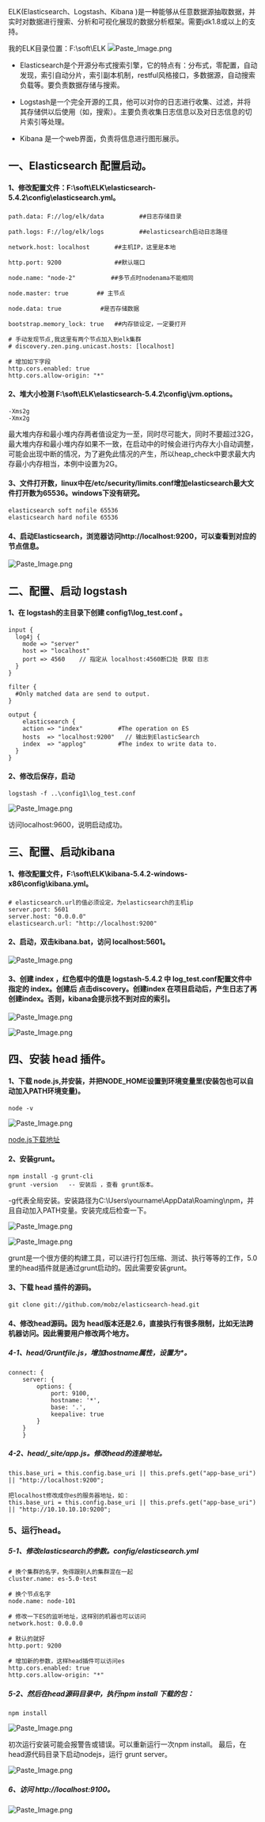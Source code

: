 ELK(Elasticsearch、Logstash、Kibana )是一种能够从任意数据源抽取数据，并实时对数据进行搜索、分析和可视化展现的数据分析框架。需要jdk1.8或以上的支持。

我的ELK目录位置：F:\soft\ELK
![](http://upload-images.jianshu.io/upload_images/4046640-0da0ecc4abac0ada.png?imageMogr2/auto-orient/strip%7CimageView2/2/w/1240)Paste_Image.png

- Elasticsearch是个开源分布式搜索引擎，它的特点有：分布式，零配置，自动发现，索引自动分片，索引副本机制，restful风格接口，多数据源，自动搜索负载等。要负责数据存储与搜索。

- Logstash是一个完全开源的工具，他可以对你的日志进行收集、过滤，并将其存储供以后使用（如，搜索）。主要负责收集日志信息以及对日志信息的切片索引等处理。

- Kibana 是一个web界面，负责将信息进行图形展示。

## 一、Elasticsearch 配置启动。
#### 1、修改配置文件：F:\soft\ELK\elasticsearch-5.4.2\config\elasticsearch.yml。
```
path.data: F://log/elk/data          ##日志存储目录

path.logs: F://log/elk/logs          ##elasticsearch启动日志路径

network.host: localhost       ##主机IP，这里是本地

http.port: 9200               ##默认端口

node.name: "node-2"          ##多节点时nodenama不能相同

node.master: true        ## 主节点

node.data: true           #是否存储数据

bootstrap.memory_lock: true   ##内存锁设定，一定要打开

# 手动发现节点,我这里有两个节点加入到elk集群
# discovery.zen.ping.unicast.hosts: [localhost]

# 增加如下字段
http.cors.enabled: true
http.cors.allow-origin: "*"
```

#### 2、堆大小检测 F:\soft\ELK\elasticsearch-5.4.2\config\jvm.options。
```
-Xms2g
-Xmx2g
```

最大堆内存和最小堆内存两者值设定为一至，同时尽可能大，同时不要超过32G，最大堆内存和最小堆内存如果不一致，在启动中的时候会进行内存大小自动调整，可能会出现中断的情况，为了避免此情况的产生，所以heap_check中要求最大内存最小内存相当，本例中设置为2G。

#### 3、文件打开数，linux中在/etc/security/limits.conf增加elasticsearch最大文件打开数为65536。windows下没有研究。
```
elasticsearch soft nofile 65536
elasticsearch hard nofile 65536
```

#### 4、启动Elasticsearch，浏览器访问http://localhost:9200，可以查看到对应的节点信息。

![Paste_Image.png](http://upload-images.jianshu.io/upload_images/4046640-05166d9e707865d8.png?imageMogr2/auto-orient/strip%7CimageView2/2/w/1240)


## 二、配置、启动 logstash
#### 1、在 logstash的主目录下创建 config1\log_test.conf 。
```
input {
  log4j {
	mode => "server"
	host => "localhost"
	port => 4560    // 指定从 localhost:4560断口处 获取 日志
  }
}

filter {
  #Only matched data are send to output.
}

output {
	elasticsearch {
	action => "index"          #The operation on ES
	hosts  => "localhost:9200"   // 输出到ElasticSearch  
	index  => "applog"         #The index to write data to.
  }
}
```

#### 2、修改后保存，启动
```
logstash -f ..\config1\log_test.conf
```    

![Paste_Image.png](http://upload-images.jianshu.io/upload_images/4046640-0eecd3f5883e9b34.png?imageMogr2/auto-orient/strip%7CimageView2/2/w/1240)

访问localhost:9600，说明启动成功。


## 三、配置、启动kibana
#### 1、修改配置文件，F:\soft\ELK\kibana-5.4.2-windows-x86\config\kibana.yml。
```
# elasticsearch.url的值必须设定，为elasticsearch的主机ip
server.port: 5601
server.host: "0.0.0.0"
elasticsearch.url: "http://localhost:9200"
```

#### 2、启动，双击kibana.bat，访问 localhost:5601。

![Paste_Image.png](http://upload-images.jianshu.io/upload_images/4046640-54dfd7b7ea87cf54.png?imageMogr2/auto-orient/strip%7CimageView2/2/w/1240)

#### 3、创建 index ，红色框中的值是 logstash-5.4.2 中 log_test.conf配置文件中指定的 index。创建后 点击discovery。创建index 在项目启动后，产生日志了再 创建index。否则，kibana会提示找不到对应的索引。

![Paste_Image.png](http://upload-images.jianshu.io/upload_images/4046640-5c9af69cd414cd5e.png?imageMogr2/auto-orient/strip%7CimageView2/2/w/1240)

![Paste_Image.png](http://upload-images.jianshu.io/upload_images/4046640-00d17176b62f7be5.png?imageMogr2/auto-orient/strip%7CimageView2/2/w/1240)


## 四、安装 head 插件。
#### 1、下载 node.js,并安装，并把NODE_HOME设置到环境变量里(安装包也可以自动加入PATH环境变量)。
```
node -v
```

![Paste_Image.png](http://upload-images.jianshu.io/upload_images/4046640-1eac32f17f2ebd04.png?imageMogr2/auto-orient/strip%7CimageView2/2/w/1240)

[node.js下载地址](https://nodejs.org/en/)

#### 2、安装grunt。
```
npm install -g grunt-cli
grunt -version   -- 安装后 ，查看 grunt版本。
```

-g代表全局安装。安装路径为C:\Users\yourname\AppData\Roaming\npm，并且自动加入PATH变量。安装完成后检查一下。

![Paste_Image.png](http://upload-images.jianshu.io/upload_images/4046640-43801c5c751b39ea.png?imageMogr2/auto-orient/strip%7CimageView2/2/w/1240)

![Paste_Image.png](http://upload-images.jianshu.io/upload_images/4046640-3084c41dc2cdae1c.png?imageMogr2/auto-orient/strip%7CimageView2/2/w/1240)

grunt是一个很方便的构建工具，可以进行打包压缩、测试、执行等等的工作，5.0里的head插件就是通过grunt启动的。因此需要安装grunt。

#### 3、下载 head 插件的源码。
```
git clone git://github.com/mobz/elasticsearch-head.git
```    

#### 4、修改head源码。因为 head版本还是2.6，直接执行有很多限制，比如无法跨机器访问。因此需要用户修改两个地方。
##### 4-1、head/Gruntfile.js，增加hostname属性，设置为*。
```
connect: {
	server: {
		options: {
			port: 9100,
			hostname: '*',
			base: '.',
			keepalive: true
		}
	}
	}
```

##### 4-2、head/_site/app.js。修改head的连接地址。
```
this.base_uri = this.config.base_uri || this.prefs.get("app-base_uri") || "http://localhost:9200";  
    
把localhost修改成你es的服务器地址，如：
this.base_uri = this.config.base_uri || this.prefs.get("app-base_uri") || "http://10.10.10.10:9200";
```

### 5、运行head。
##### 5-1、修改elasticsearch的参数。config/elasticsearch.yml
```
# 换个集群的名字，免得跟别人的集群混在一起
cluster.name: es-5.0-test

# 换个节点名字
node.name: node-101

# 修改一下ES的监听地址，这样别的机器也可以访问
network.host: 0.0.0.0

# 默认的就好
http.port: 9200

# 增加新的参数，这样head插件可以访问es
http.cors.enabled: true
http.cors.allow-origin: "*"
```

##### 5-2、然后在head源码目录中，执行npm install 下载的包：
```
npm install
```

![Paste_Image.png](http://upload-images.jianshu.io/upload_images/4046640-139d4e2d7697eadf.png?imageMogr2/auto-orient/strip%7CimageView2/2/w/1240)

初次运行安装可能会报警告或错误。可以重新运行一次npm install。
最后，在head源代码目录下启动nodejs，运行 grunt server。

![Paste_Image.png](http://upload-images.jianshu.io/upload_images/4046640-0a1ae2fb9556feca.png?imageMogr2/auto-orient/strip%7CimageView2/2/w/1240)

##### 6、访问 http://localhost:9100。

![Paste_Image.png](http://upload-images.jianshu.io/upload_images/4046640-1ad7cd331d785000.png?imageMogr2/auto-orient/strip%7CimageView2/2/w/1240)